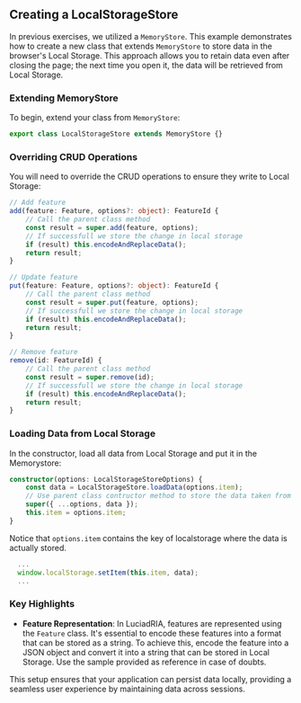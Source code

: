 ## Creating a LocalStorageStore

In previous exercises, we utilized a `MemoryStore`. This example demonstrates how to create a new class that extends `MemoryStore` to store data in the browser's Local Storage. This approach allows you to retain data even after closing the page; the next time you open it, the data will be retrieved from Local Storage.

### Extending MemoryStore

To begin, extend your class from `MemoryStore`:

```typescript
export class LocalStorageStore extends MemoryStore {}
```

### Overriding CRUD Operations

You will need to override the CRUD operations to ensure they write to Local Storage:

```typescript
// Add feature
add(feature: Feature, options?: object): FeatureId {
    // Call the parent class method
    const result = super.add(feature, options);
    // If successfull we store the change in local storage
    if (result) this.encodeAndReplaceData();
    return result;
}

// Update feature
put(feature: Feature, options?: object): FeatureId {
    // Call the parent class method
    const result = super.put(feature, options);
    // If successfull we store the change in local storage
    if (result) this.encodeAndReplaceData();
    return result;
}

// Remove feature
remove(id: FeatureId) {
    // Call the parent class method
    const result = super.remove(id);
    // If successfull we store the change in local storage
    if (result) this.encodeAndReplaceData();
    return result;
}
```

### Loading Data from Local Storage

In the constructor, load all data from Local Storage and put it in the Memorystore:

```typescript
constructor(options: LocalStorageStoreOptions) {
    const data = LocalStorageStore.loadData(options.item);
    // Use parent class contructor method to store the data taken from localstorage
    super({ ...options, data });
    this.item = options.item;
}
```

Notice that `options.item` contains the key of localstorage where the data is actually stored.
```typescript
  ...
  window.localStorage.setItem(this.item, data);
  ...
```


### Key Highlights

- **Feature Representation**: In LuciadRIA, features are represented using the `Feature` class. It's essential to encode these features into a format that can be stored as a string. To achieve this, encode the feature into a JSON object and convert it into a string that can be stored in Local Storage. Use the sample provided as reference in case of doubts.

This setup ensures that your application can persist data locally, providing a seamless user experience by maintaining data across sessions.
